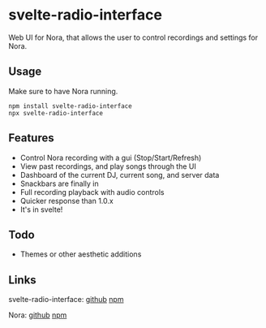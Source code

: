 # svelte-radio-interface
Web UI for Nora, that allows the user to control recordings and settings for Nora.

## Usage
Make sure to have Nora running.
```
npm install svelte-radio-interface
npx svelte-radio-interface
```

## Features
- Control Nora recording with a gui (Stop/Start/Refresh)
- View past recordings, and play songs through the UI
- Dashboard of the current DJ, current song, and server data
- Snackbars are finally in
- Full recording playback with audio controls
- Quicker response than 1.0.x
- It's in svelte!

## Todo
- Themes or other aesthetic additions

## Links
svelte-radio-interface: [github](https://github.com/Linkcube/svelte-radio-interface) [npm](https://www.npmjs.com/package/svelte-radio-interface)

Nora: [github](https://github.com/Linkcube/Nora) [npm](https://www.npmjs.com/package/linkcube-nora)
